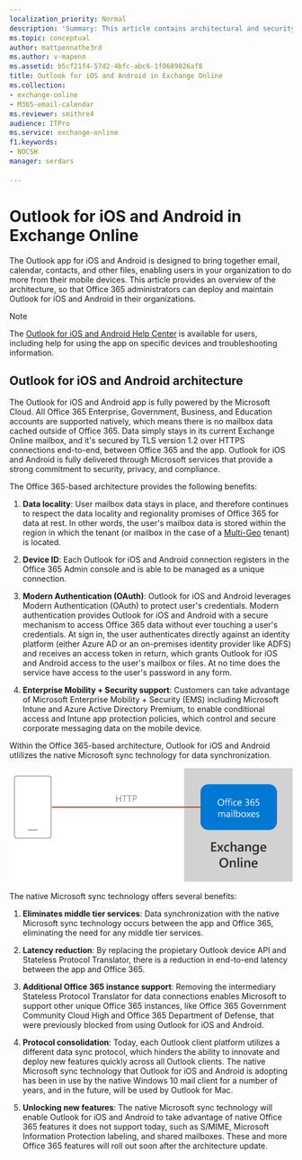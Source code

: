 ```yaml
---
localization_priority: Normal
description: 'Summary: This article contains architectural and security information for administrators about Outlook for iOS and Android.'
ms.topic: conceptual
author: mattpennathe3rd
ms.author: v-mapenn
ms.assetid: b5cf21f4-57d2-4bfc-abc6-1f0689826af8
title: Outlook for iOS and Android in Exchange Online
ms.collection: 
- exchange-online
- M365-email-calendar
ms.reviewer: smithre4
audience: ITPro
ms.service: exchange-online
f1.keywords:
- NOCSH
manager: serdars

---
```


# Outlook for iOS and Android in Exchange Online

The Outlook app for iOS and Android is designed to bring together email, calendar, contacts, and other files, enabling users in your organization to do more from their mobile devices. This article provides an overview of the architecture, so that Office 365 administrators can deploy and maintain Outlook for iOS and Android in their organizations.

> [!NOTE]
> The [Outlook for iOS and Android Help Center](https://support.office.com/article/cd84214e-a5ac-4e95-9ea3-e07f78d0cde6) is available for users, including help for using the app on specific devices and troubleshooting information.

## Outlook for iOS and Android architecture

The Outlook for iOS and Android app is fully powered by the Microsoft Cloud. All Office 365 Enterprise, Government, Business, and Education accounts are supported natively, which means there is no mailbox data cached outside of Office 365. Data simply stays in its current Exchange Online mailbox, and it's secured by TLS version 1.2 over HTTPS connections end-to-end, between Office 365 and the app. Outlook for iOS and Android is fully delivered through Microsoft services that provide a strong commitment to security, privacy, and compliance.

The Office 365-based architecture provides the following benefits:
1. **Data locality**: User mailbox data stays in place, and therefore continues to respect the data locality and regionality promises of Office 365 for data at rest. In other words, the user's mailbox data is stored within the region in which the tenant (or mailbox in the case of a [Multi-Geo](https://docs.microsoft.com/office365/enterprise/multi-geo-capabilities-in-exchange-online) tenant) is located.

2. **Device ID**: Each Outlook for iOS and Android connection registers in the Office 365 Admin console and is able to be managed as a unique connection.

3. **Modern Authentication (OAuth)**: Outlook for iOS and Android leverages Modern Authentication (OAuth) to protect user's credentials. Modern authentication provides Outlook for iOS and Android with a secure mechanism to access Office 365 data without ever touching a user's credentials. At sign in, the user authenticates directly against an identity platform (either Azure AD or an on-premises identity provider like ADFS) and receives an access token in return, which grants Outlook for iOS and Android access to the user's mailbox or files. At no time does the service have access to the user's password in any form.

4. **Enterprise Mobility + Security support**: Customers can take advantage of Microsoft Enterprise Mobility + Security (EMS) including Microsoft Intune and Azure Active Directory Premium, to enable conditional access and Intune app protection policies, which control and secure corporate messaging data on the mobile device.

Within the Office 365-based architecture, Outlook for iOS and Android utlilizes the native Microsoft sync technology for data synchronization.

![new synch image](../../media/newsync.png)

The native Microsoft sync technology offers several benefits:

1. **Eliminates middle tier services**: Data synchronization with the native Microsoft sync technology occurs between the app and Office 365, eliminating the need for any middle tier services.

2. **Latency reduction**: By replacing the propietary Outlook device API and Stateless Protocol Translator, there is a reduction in end-to-end latency between the app and Office 365.

3. **Additional Office 365 instance support**: Removing the intermediary Stateless Protocol Translator for data connections enables Microsoft to support other unique Office 365 instances, like Office 365 Government Community Cloud High and Office 365 Department of Defense, that were previously blocked from using Outlook for iOS and Android.

4. **Protocol consolidation**: Today, each Outlook client platform utilizes a different data sync protocol, which hinders the ability to innovate and deploy new features quickly across all Outlook clients. The native Microsoft sync technology that Outlook for iOS and Android is adopting has been in use by the native Windows 10 mail client for a number of years, and in the future, will be used by Outlook for Mac.

5. **Unlocking new features**: The native Microsoft sync technology will enable Outlook for iOS and Android to take advantage of native Office 365 features it does not support today, such as S/MIME, Microsoft Information Protection labeling, and shared mailboxes. These and more Office 365 features will roll out soon after the architecture update.
